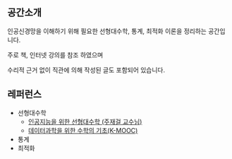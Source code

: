 ## 공간소개

인공신경망을 이해하기 위해 필요한 선형대수학, 통계, 최적화 이론을 정리하는 공간입니다.

주로 책, 인터넷 강의를 참조 하였으며 

수리적 근거 없이 직관에 의해 작성된 글도 포함되어 있습니다.



## 레퍼런스

- 선형대수학
  - [인공지능을 위한 선형대수학 (주재걸 교수님)](https://www.edwith.org/linearalgebra4ai)
  - [데이터과학을 위한 수학의 기초(K-MOOC)](http://www.kmooc.kr/courses/course-v1:KoreaUnivK+ku_eng_002+2018_A027/courseware/f9add498ee0949ac826276bab09ade37/2029fb48f4ea4cf2b2724ed299c167e8/)
- 통계
- 최적화